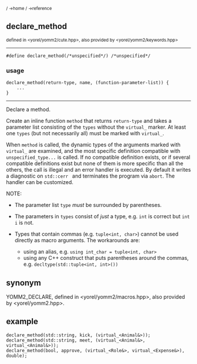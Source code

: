 <!-- target: YOMM2_DECLARE -->
<sub>/ ->home / ->reference </sub>
## declare_method
<sub>defined in <yorel/yomm2/cute.hpp>, also provided by <yorel/yomm2/keywords.hpp>

---
```
#define declare_method(/*unspecified*/) /*unspecified*/
```
### usage
```
declare_method(return-type, name, (function-parameter-list)) {
    ...
}
```
---
Declare a method.

Create an inline function `method` that returns `return-type` and takes a
parameter list consisting of the `types` without the `virtual_` marker. At least
one `types` (but not necessarily all) must be marked with `virtual_`.

When `method` is called, the dynamic types of the arguments marked with
`virtual_` are examined, and the most specific definition compatible with
`unspecified_type...` is called. If no compatible definition exists, or if
several compatible definitions exist but none of them is more specific than all
the others, the call is illegal and an error handler is executed. By default it
writes a diagnostic on `std::cerr ` and terminates the program via `abort`. The
handler can be customized.

NOTE:

* The parameter list `type` _must_ be surrounded by parentheses.

* The parameters in `types` consist of _just_ a type, e.g. `int` is correct
  but `int i` is not.

* Types that contain commas (e.g. `tuple<int, char>`) cannot be used directly as
  macro arguments. The workarounds are:
  * using an alias, e.g. `using int_char = tuple<int, char>`
  * using any C++ construct that puts parentheses around the commas,
    e.g. `decltype(std::tuple<int, int>())`

## synonym
YOMM2_DECLARE, defined in <yorel/yomm2/macros.hpp>, also provided by <yorel/yomm2.hpp>.

## example
```
declare_method(std::string, kick, (virtual_<Animal&>));
declare_method(std::string, meet, (virtual_<Animal&>, virtual_<Animal&>));
declare_method(bool, approve, (virtual_<Role&>, virtual_<Expense&>), double);
```
